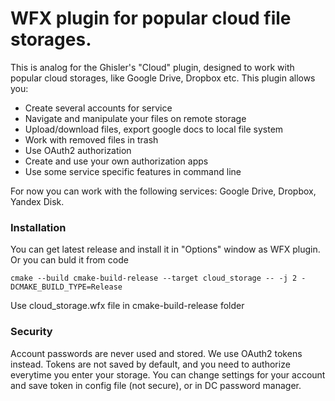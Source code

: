# WFX plugin for popular cloud file storages.

This is analog for the Ghisler's "Cloud" plugin, designed to work with popular cloud storages, like Google Drive, Dropbox etc.
This plugin allows you:
* Create several accounts for service
* Navigate and manipulate your files on remote storage
* Upload/download files, export google docs to local file system
* Work with removed files in trash
* Use OAuth2 authorization
* Create and use your own authorization apps
* Use some service specific features in command line

For now you can work with the following services: Google Drive, Dropbox, Yandex Disk.

### Installation
You can get latest release and install it in "Options" window as WFX plugin.
Or you can buld  it from code
```
cmake --build cmake-build-release --target cloud_storage -- -j 2 -DCMAKE_BUILD_TYPE=Release
```
Use cloud_storage.wfx file in cmake-build-release folder

### Security
Account passwords are never used and stored. We use OAuth2 tokens instead. Tokens are not saved by default, and you need to authorize everytime you enter your storage.
You can change settings for your account and save token in config file (not secure), or in DC password manager.